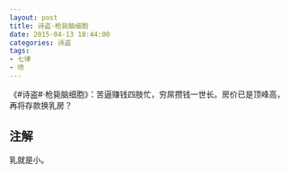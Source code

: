 ```yaml
---
layout: post
title: 诗盗·枪毙脑细胞
date: 2015-04-13 18:44:00
categories: 诗盗
tags:
- 七律
- 喷
---
```

《#诗盗#·枪毙脑细胞》：苦逼赚钱四肢忙，穷屌攒钱一世长。房价已是顶峰高，再将存款换乳房？

## 注解
乳就是小。
